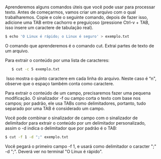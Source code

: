 Aprenderemos alguns comandos úteis que você pode usar para processar texto. Antes de começarmos, vamos criar um arquivo com o qual trabalharemos. Copie e cole o seguinte comando, depois de fazer isso, adicione uma TAB entre cachorro e preguiçoso (pressione Ctrl-v + TAB, isso insere um caractere de tabulação real). 

```bash
$ echo 'O Linux é rápido; o Linux é seguro' > exemplo.txt
```

O comando que aprenderemos é o comando cut. Extrai partes de texto de um arquivo.

Para extrair o conteúdo por uma lista de caracteres:

```bash
   $ cut -c 5 exemplo.txt
```

&nbsp;Isso mostra o quinto caractere em cada linha do arquivo. Neste caso é “n", observe que o espaço também conta como caractere.

Para extrair o conteúdo de um campo, precisaremos fazer uma pequena modificação. O sinalizador -f ou campo corta o texto com base nos campos; por padrão, ele usa TABs como delimitadores, portanto, tudo separado por uma TAB é considerado um campo. 

Você pode combinar o sinalizador de campo com o sinalizador de delimitador para extrair o conteúdo por um delimitador personalizado, assim o -d indica o delimitador que por padrão é o TAB:

```bash
$ cut -f 1 -d ";" exemplo.txt
```

Você pegará o primeiro campo -f 1, e usará como delimitador o caracter ";" -d ";". Deverá ver no terminal "O Linux é rápido".

&nbsp;